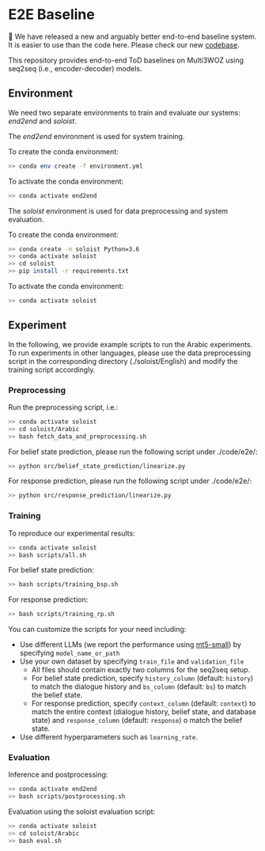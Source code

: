 # E2E Baseline

🚨 We have released a new and arguably better end-to-end baseline system. It is easier to use than the code here. Please check our new [codebase](https://github.com/cambridgeltl/multi3woz/tree/main).

This repository provides end-to-end ToD baselines on Multi3WOZ using seq2seq (i.e., encoder-decoder) models.

## Environment

We need two separate environments to train and evaluate our systems: *end2end* and *soloist*.

The *end2end* environment is used for system training.

To create the conda environment: 

```bash
>> conda env create -f environment.yml
```

To activate the conda environment: 

```bash
>> conda activate end2end
```

The *soloist* environment is used for data preprocessing and system evaluation.


To create the conda environment: 

```bash
>> conda create -n soloist Python=3.6
>> conda activate soloist
>> cd soloist
>> pip install -r requirements.txt
```

To activate the conda environment: 

```bash
>> conda activate soloist
```

## Experiment

In the following, we provide example scripts to run the Arabic experiments. To run experiments in other languages, please use the data preprocessing script in the corresponding directory (./soloist/English) and modify the training script accordingly.

### Preprocessing

Run the preprocessing script, i.e.:

```bash
>> conda activate soloist
>> cd soloist/Arabic
>> bash fetch_data_and_preprocessing.sh
```

For belief state prediction, please run the following script under ./code/e2e/:

```bash
>> python src/belief_state_prediction/linearize.py
```

For response prediction, please run the following script under ./code/e2e/:

```bash
>> python src/response_prediction/linearize.py
```

### Training

To reproduce our experimental results:

```bash
>> conda activate soloist
>> bash scripts/all.sh
```

For belief state prediction:

```bash 
>> bash scripts/training_bsp.sh
```
For response prediction:
```bash 
>> bash scripts/training_rp.sh
```

You can customize the scripts for your need including:
- Use different LLMs (we report the performance using [mt5-small](https://huggingface.co/google/mt5-small/tree/main)) by specifying `model_name_or_path`
- Use your own dataset by specifying `train_file` and `validation_file`
  - All files should contain exactly two columns for the seq2seq setup.
  - For belief state prediction, specify `history_column` (default: `history`) to match the dialogue history and `bs_column` (default: `bs`) to match the belief state.
  - For response prediction, specify `context_column` (default: `context`) to match the entire context (dialogue history, belief state, and database state) and `response_column` (default: `response`) o match the belief state.
- Use different hyperparameters such as `learning_rate`.

### Evaluation

Inference and postprocessing:

```bash 
>> conda activate end2end
>> bash scripts/postprocessing.sh
```

Evaluation using the soloist evaluation script:

```bash 
>> conda activate soloist
>> cd soloist/Arabic
>> bash eval.sh
```